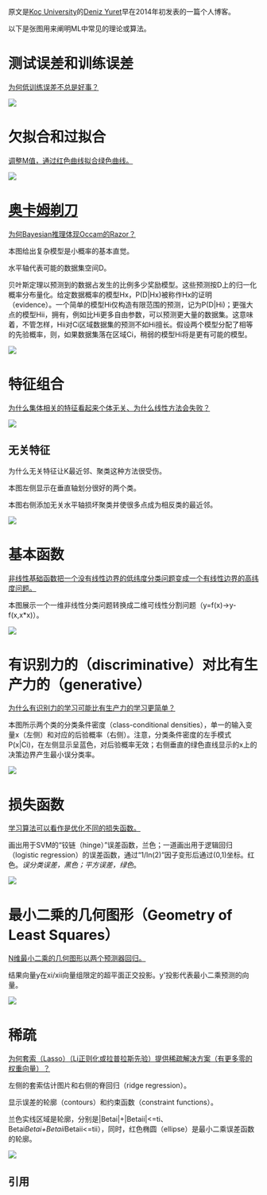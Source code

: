 原文是[Koç University](https://www.ku.edu.tr/ "土耳其Koç大学")的[Deniz Yuret](http://www.denizyuret.com/ "Deniz Yuret")早在2014年初发表的一篇个人博客。

以下是张图用来阐明ML中常见的理论或算法。

# 测试误差和训练误差 #
[为何低训练误差不总是好事？][0]

![](./illustration/十张图理解机器学习的基本概念/0.model-complexity.png)

# 欠拟合和过拟合 #
[调整M值，通过红色曲线拟合绿色曲线。][1]

![](./illustration/十张图理解机器学习的基本概念/1.under-and-over-fitting.png)

# [奥卡姆剃刀](./奥卡姆剃刀.md "Occam's Razor") #
[为何Bayesian推理体现Occam的Razor？][2]

本图给出复杂模型是小概率的基本直觉。

水平轴代表可能的数据集空间D。

贝叶斯定理以预测到的数据占发生的比例多少奖励模型。这些预测按D上的归一化概率分布量化。给定数据概率的模型Hx，P(D|Hx)被称作Hx的证明（evidence）。一个简单的模型Hi仅构造有限范围的预测，记为P(D|Hi)；更强大点的模型Hii，拥有，例如比Hi更多自由参数，可以预测更大量的数据集。这意味着，不管怎样，Hii对Ci区域数据集的预测不如Hi擅长。假设两个模型分配了相等的先验概率，则，如果数据集落在区域Ci，稍弱的模型Hi将是更有可能的模型。

![](./illustration/十张图理解机器学习的基本概念/2.occam's-razor.png)

# 特征组合 #
[为什么集体相关的特征看起来个体无关、为什么线性方法会失败？][3]

![](./illustration/十张图理解机器学习的基本概念/3.feature-combination.png)

## 无关特征 ##
为什么无关特征让K最近邻、聚类这种方法很受伤。

本图左侧显示在垂直轴划分很好的两个类。

本图右侧添加无关水平轴损坏聚类并使很多点成为相反类的最近邻。

![](./illustration/十张图理解机器学习的基本概念/4.irrelevant-features.png)

# 基本函数 #
[非线性基础函数把一个没有线性边界的低纬度分类问题变成一个有线性边界的高纬度问题。][6]

本图展示一个一维非线性分类问题转换成二维可线性分割问题（y=f(x)->y-f(x,x*x)）。

![](./illustration/十张图理解机器学习的基本概念/5.basis-functions.png)

# 有识别力的（discriminative）对比有生产力的（generative） #
[为什么有识别力的学习可能比有生产力的学习更简单？][1]

本图所示两个类的分类条件密度（class-conditional densities），单一的输入变量x（左侧）和对应的后验概率（右侧）。注意，分类条件密度的左手模式P(x|Ci)，在左侧显示呈蓝色，对后验概率无效；右侧垂直的绿色直线显示的x上的决策边界产生最小误分类率。

![](./illustration/十张图理解机器学习的基本概念/6.discriminative-vs-generative.png)

# 损失函数 #
[学习算法可以看作是优化不同的损失函数。][1]

画出用于SVM的“铰链（hinge）”误差函数，兰色；一道画出用于逻辑回归（logistic regression）的误差函数，通过“1/ln(2)”因子变形后通过(0,1)坐标。红色。*误分类误差，黑色；平方误差，绿色*。

![](./illustration/十张图理解机器学习的基本概念/7.loss-function.png)

# 最小二乘的几何图形（Geometry of Least Squares） #
[N维最小二乘的几何图形以两个预测器回归。][0]

结果向量y在xi/xii向量组限定的超平面正交投影。y'投影代表最小二乘预测的向量。

![](./illustration/十张图理解机器学习的基本概念/8.geometry-of-least-squares.png)

# 稀疏 #
[为何套索（Lasso）（Li正则化或拉普拉斯先验）提供稀疏解决方案（有更多零的权重向量）？][0]

左侧的套索估计图片和右侧的脊回归（ridge regression）。

显示误差的轮廓（contours）和约束函数（constraint functions）。

兰色实线区域是轮廓，分别是|Betai|+|Betaii|<=ti、Betai*Betai+Betaii*Betaii<=tii），同时，红色椭圆（ellipse）是最小二乘误差函数的轮廓。

![](./illustration/十张图理解机器学习的基本概念/9.sparsity.png)

## 引用 ##
[0]: https://web.stanford.edu/~hastie/ "ElemStatLearn"
[1]: https://www.microsoft.com/en-us/research/people/cmbishop/ "PRML"
[2]: http://www.inference.org.uk/itila/ "ITILA"
[3]: http://clopinet.com/isabelle/Projects/ETH/ "Isabelle Guyon"
[6]: https://www.autonlab.org/tutorials/svm.html "SVM Tutorial"